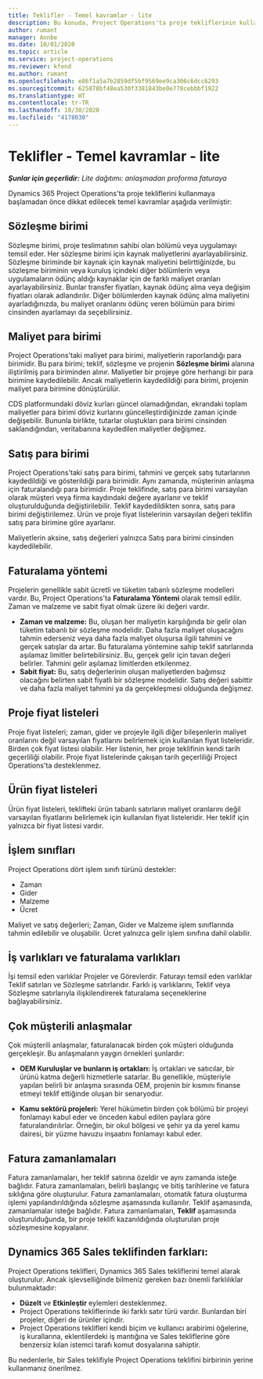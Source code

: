 ```yaml
---
title: Teklifler - Temel kavramlar - lite
description: Bu konuda, Project Operations'ta proje tekliflerinin kullanılması hakkında bilgiler sağlanmaktadır.
author: rumant
manager: Annbe
ms.date: 10/01/2020
ms.topic: article
ms.service: project-operations
ms.reviewer: kfend
ms.author: rumant
ms.openlocfilehash: e86f1a5a7b2859df5bf9569ee9ca306c6dcc6293
ms.sourcegitcommit: 625878bf48ea530f3381843be0e778cebbbf1922
ms.translationtype: HT
ms.contentlocale: tr-TR
ms.lasthandoff: 10/30/2020
ms.locfileid: "4178030"
---
```

# <a name="quotes---key-concepts---lite"></a>Teklifler - Temel kavramlar - lite

_**Şunlar için geçerlidir:** Lite dağıtımı: anlaşmadan proforma faturaya_


Dynamics 365 Project Operations'ta proje tekliflerini kullanmaya başlamadan önce dikkat edilecek temel kavramlar aşağıda verilmiştir:

## <a name="contracting-unit"></a>Sözleşme birimi

Sözleşme birimi, proje teslimatının sahibi olan bölümü veya uygulamayı temsil eder. Her sözleşme birimi için kaynak maliyetlerini ayarlayabilirsiniz. Sözleşme biriminde bir kaynak için kaynak maliyetini belirttiğinizde, bu sözleşme biriminin veya kuruluş içindeki diğer bölümlerin veya uygulamaların ödünç aldığı kaynaklar için de farklı maliyet oranları ayarlayabilirsiniz. Bunlar transfer fiyatları, kaynak ödünç alma veya değişim fiyatları olarak adlandırılır. Diğer bölümlerden kaynak ödünç alma maliyetini ayarladığınızda, bu maliyet oranlarını ödünç veren bölümün para birimi cinsinden ayarlamayı da seçebilirsiniz.

## <a name="cost-currency"></a>Maliyet para birimi

Project Operations'taki maliyet para birimi, maliyetlerin raporlandığı para birimidir. Bu para birimi; teklif, sözleşme ve projenin **Sözleşme birimi** alanına iliştirilmiş para biriminden alınır. Maliyetler bir projeye göre herhangi bir para birimine kaydedilebilir. Ancak maliyetlerin kaydedildiği para birimi, projenin maliyet para birimine dönüştürülür.

CDS platformundaki döviz kurları güncel olamadığından, ekrandaki toplam maliyetler para birimi döviz kurlarını güncelleştirdiğinizde zaman içinde değişebilir. Bununla birlikte, tutarlar oluştukları para birimi cinsinden saklandığından, veritabanına kaydedilen maliyetler değişmez.

## <a name="sales-currency"></a>Satış para birimi

Project Operations'taki satış para birimi, tahmini ve gerçek satış tutarlarının kaydedildiği ve gösterildiği para birimidir. Aynı zamanda, müşterinin anlaşma için faturalandığı para birimidir. Proje teklifinde, satış para birimi varsayılan olarak müşteri veya firma kaydındaki değere ayarlanır ve teklif oluşturulduğunda değiştirilebilir. Teklif kaydedildikten sonra, satış para birimi değiştirilemez. Ürün ve proje fiyat listelerinin varsayılan değeri teklifin satış para birimine göre ayarlanır.

Maliyetlerin aksine, satış değerleri yalnızca Satış para birimi cinsinden kaydedilebilir.

## <a name="billing-method"></a>Faturalama yöntemi

Projelerin genellikle sabit ücretli ve tüketim tabanlı sözleşme modelleri vardır. Bu, Project Operations'ta **Faturalama Yöntemi** olarak temsil edilir. Zaman ve malzeme ve sabit fiyat olmak üzere iki değeri vardır.

- **Zaman ve malzeme:** Bu, oluşan her maliyetin karşılığında bir gelir olan tüketim tabanlı bir sözleşme modelidir. Daha fazla maliyet oluşacağını tahmin ederseniz veya daha fazla maliyet oluşursa ilgili tahmini ve gerçek satışlar da artar. Bu faturalama yöntemine sahip teklif satırlarında aşılamaz limitler belirtebilirsiniz. Bu, gerçek gelir için tavan değeri belirler. Tahmini gelir aşılamaz limitlerden etkilenmez.
- **Sabit fiyat:** Bu, satış değerlerinin oluşan maliyetlerden bağımsız olacağını belirten sabit fiyatlı bir sözleşme modelidir. Satış değeri sabittir ve daha fazla maliyet tahmini ya da gerçekleşmesi olduğunda değişmez.

## <a name="project-price-lists"></a>Proje fiyat listeleri

Proje fiyat listeleri; zaman, gider ve projeyle ilgili diğer bileşenlerin maliyet oranlarını değil varsayılan fiyatlarını belirlemek için kullanılan fiyat listeleridir. Birden çok fiyat listesi olabilir. Her listenin, her proje teklifinin kendi tarih geçerliliği olabilir. Proje fiyat listelerinde çakışan tarih geçerliliği Project Operations'ta desteklenmez.

## <a name="product-price-lists"></a>Ürün fiyat listeleri

Ürün fiyat listeleri, teklifteki ürün tabanlı satırların maliyet oranlarını değil varsayılan fiyatlarını belirlemek için kullanılan fiyat listeleridir. Her teklif için yalnızca bir fiyat listesi vardır.

## <a name="transaction-classes"></a>İşlem sınıfları

Project Operations dört işlem sınıfı türünü destekler:

- Zaman
- Gider
- Malzeme
- Ücret

Maliyet ve satış değerleri; Zaman, Gider ve Malzeme işlem sınıflarında tahmin edilebilir ve oluşabilir. Ücret yalnızca gelir işlem sınıfına dahil olabilir.

## <a name="work-entities-and-billing-entities"></a>İş varlıkları ve faturalama varlıkları

İşi temsil eden varlıklar Projeler ve Görevlerdir. Faturayı temsil eden varlıklar Teklif satırları ve Sözleşme satırlarıdır. Farklı iş varlıklarını, Teklif veya Sözleşme satırlarıyla ilişkilendirerek faturalama seçeneklerine bağlayabilirsiniz.

## <a name="multi-customer-deals"></a>Çok müşterili anlaşmalar

Çok müşterili anlaşmalar, faturalanacak birden çok müşteri olduğunda gerçekleşir. Bu anlaşmaların yaygın örnekleri şunlardır:

- **OEM Kuruluşlar ve bunların iş ortakları:** İş ortakları ve satıcılar, bir ürünü katma değerli hizmetlerle satarlar. Bu genellikle, müşteriyle yapılan belirli bir anlaşma sırasında OEM, projenin bir kısmını finanse etmeyi teklif ettiğinde oluşan bir senaryodur. 

- **Kamu sektörü projeleri:** Yerel hükümetin birden çok bölümü bir projeyi fonlamayı kabul eder ve önceden kabul edilen paylara göre faturalandırılırlar. Örneğin, bir okul bölgesi ve şehir ya da yerel kamu dairesi, bir yüzme havuzu inşaatını fonlamayı kabul eder.

## <a name="invoice-schedules"></a>Fatura zamanlamaları

Fatura zamanlamaları, her teklif satırına özeldir ve aynı zamanda isteğe bağlıdır. Fatura zamanlamaları, belirli başlangıç ve bitiş tarihlerine ve fatura sıklığına göre oluşturulur. Fatura zamanlamaları, otomatik fatura oluşturma işlemi yapılandırıldığında sözleşme aşamasında kullanılır. Teklif aşamasında, zamanlamalar isteğe bağlıdır. Fatura zamanlamaları, **Teklif** aşamasında oluşturulduğunda, bir proje teklifi kazanıldığında oluşturulan proje sözleşmesine kopyalanır.

## <a name="changes-from-dynamics-365-sales-quote"></a>Dynamics 365 Sales teklifinden farkları:

Project Operations teklifleri, Dynamics 365 Sales tekliflerini temel alarak oluşturulur. Ancak işlevselliğinde bilmeniz gereken bazı önemli farklılıklar bulunmaktadır:

- **Düzelt** ve **Etkinleştir** eylemleri desteklenmez.
- Project Operations tekliflerinde iki farklı satır türü vardır. Bunlardan biri projeler, diğeri de ürünler içindir.
- Project Operations teklifleri kendi biçim ve kullanıcı arabirimi öğelerine, iş kurallarına, eklentilerdeki iş mantığına ve Sales tekliflerine göre benzersiz kılan istemci tarafı komut dosyalarına sahiptir.

Bu nedenlerle, bir Sales teklifiyle Project Operations teklifini birbirinin yerine kullanmanız önerilmez.
